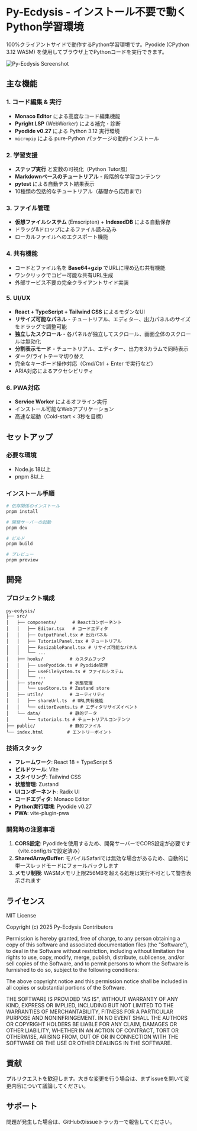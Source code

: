 # Py-Ecdysis - インストール不要で動くPython学習環境

100%クライアントサイドで動作するPython学習環境です。Pyodide (CPython 3.12 WASM) を使用してブラウザ上でPythonコードを実行できます。

![Py-Ecdysis Screenshot](./screenshot.png)

## 主な機能

### 1. コード編集 & 実行
- **Monaco Editor** による高度なコード編集機能
- **Pyright LSP** (WebWorker) による補完・診断
- **Pyodide v0.27** による Python 3.12 実行環境
- `micropip` による pure-Python パッケージの動的インストール

### 2. 学習支援
- **ステップ実行** と変数の可視化（Python Tutor風）
- **Markdownベースのチュートリアル** - 段階的な学習コンテンツ
- **pytest** による自動テスト結果表示
- 10種類の包括的なチュートリアル（基礎から応用まで）

### 3. ファイル管理
- **仮想ファイルシステム** (Emscripten) + **IndexedDB** による自動保存
- ドラッグ&ドロップによるファイル読み込み
- ローカルファイルへのエクスポート機能

### 4. 共有機能
- コードとファイル名を **Base64+gzip** でURLに埋め込む共有機能
- ワンクリックでコピー可能な共有URL生成
- 外部サービス不要の完全クライアントサイド実装

### 5. UI/UX
- **React + TypeScript + Tailwind CSS** によるモダンなUI
- **リサイズ可能なパネル** - チュートリアル、エディター、出力パネルのサイズをドラッグで調整可能
- **独立したスクロール** - 各パネルが独立してスクロール、画面全体のスクロールは無効化
- **分割表示モード** - チュートリアル、エディター、出力を3カラムで同時表示
- ダーク/ライトテーマ切り替え
- 完全なキーボード操作対応（Cmd/Ctrl + Enter で実行など）
- ARIA対応によるアクセシビリティ

### 6. PWA対応
- **Service Worker** によるオフライン実行
- インストール可能なWebアプリケーション
- 高速な起動（Cold-start < 3秒を目標）

## セットアップ

### 必要な環境
- Node.js 18以上
- pnpm 8以上

### インストール手順

```bash
# 依存関係のインストール
pnpm install

# 開発サーバーの起動
pnpm dev

# ビルド
pnpm build

# プレビュー
pnpm preview
```

## 開発

### プロジェクト構成

```
py-ecdysis/
├── src/
│   ├── components/      # Reactコンポーネント
│   │   ├── Editor.tsx   # コードエディタ
│   │   ├── OutputPanel.tsx # 出力パネル
│   │   ├── TutorialPanel.tsx # チュートリアル
│   │   ├── ResizablePanel.tsx # リサイズ可能なパネル
│   │   └── ...
│   ├── hooks/          # カスタムフック
│   │   ├── usePyodide.ts # Pyodide管理
│   │   ├── useFileSystem.ts # ファイルシステム
│   │   └── ...
│   ├── store/          # 状態管理
│   │   └── useStore.ts # Zustand store
│   ├── utils/          # ユーティリティ
│   │   ├── shareUrl.ts  # URL共有機能
│   │   └── editorEvents.ts # エディタリサイズイベント
│   └── data/           # 静的データ
│       └── tutorials.ts # チュートリアルコンテンツ
├── public/             # 静的ファイル
└── index.html         # エントリーポイント
```

### 技術スタック

- **フレームワーク**: React 18 + TypeScript 5
- **ビルドツール**: Vite
- **スタイリング**: Tailwind CSS
- **状態管理**: Zustand
- **UIコンポーネント**: Radix UI
- **コードエディタ**: Monaco Editor
- **Python実行環境**: Pyodide v0.27
- **PWA**: vite-plugin-pwa

### 開発時の注意事項

1. **CORS設定**: Pyodideを使用するため、開発サーバーでCORS設定が必要です（vite.config.tsで設定済み）
2. **SharedArrayBuffer**: モバイルSafariでは無効な場合があるため、自動的に単一スレッドモードにフォールバックします
3. **メモリ制限**: WASMメモリ上限256MBを超える処理は実行不可として警告表示されます

## ライセンス

MIT License

Copyright (c) 2025 Py-Ecdysis Contributors

Permission is hereby granted, free of charge, to any person obtaining a copy
of this software and associated documentation files (the "Software"), to deal
in the Software without restriction, including without limitation the rights
to use, copy, modify, merge, publish, distribute, sublicense, and/or sell
copies of the Software, and to permit persons to whom the Software is
furnished to do so, subject to the following conditions:

The above copyright notice and this permission notice shall be included in all
copies or substantial portions of the Software.

THE SOFTWARE IS PROVIDED "AS IS", WITHOUT WARRANTY OF ANY KIND, EXPRESS OR
IMPLIED, INCLUDING BUT NOT LIMITED TO THE WARRANTIES OF MERCHANTABILITY,
FITNESS FOR A PARTICULAR PURPOSE AND NONINFRINGEMENT. IN NO EVENT SHALL THE
AUTHORS OR COPYRIGHT HOLDERS BE LIABLE FOR ANY CLAIM, DAMAGES OR OTHER
LIABILITY, WHETHER IN AN ACTION OF CONTRACT, TORT OR OTHERWISE, ARISING FROM,
OUT OF OR IN CONNECTION WITH THE SOFTWARE OR THE USE OR OTHER DEALINGS IN THE
SOFTWARE.

## 貢献

プルリクエストを歓迎します。大きな変更を行う場合は、まずissueを開いて変更内容について議論してください。

## サポート

問題が発生した場合は、GitHubのissueトラッカーで報告してください。
